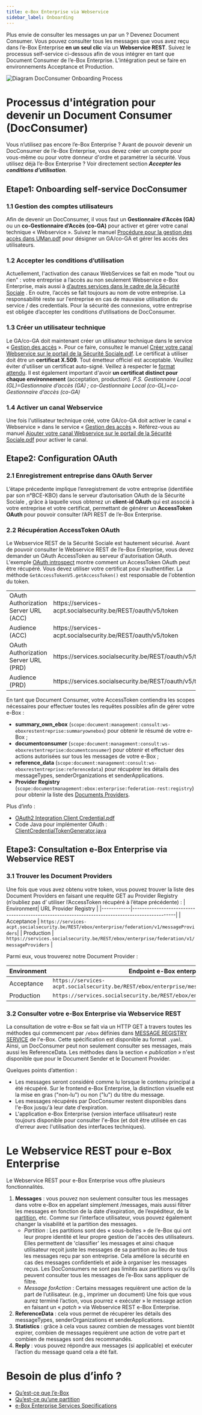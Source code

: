 ```yaml
---
title: e-Box Enterprise via Webservice
sidebar_label: Onboarding
---
```


Plus envie de consulter les messages un par un ? Devenez Document Consumer. Vous pouvez consulter tous les messages que vous avez reçu dans l’e-Box Enterprise **en un seul clic** via un **Webservice REST**. Suivez le processus self-service ci-dessous afin de vous intégrer en tant que Document Consumer de l’e-Box Enterprise. L’intégration peut se faire en environnements Acceptance et Production. 

![Diagram DocConsumer Onboarding Process](https://github.com/YiyaoShan/Documentation/blob/main/DocConsumer%20Onboarding%20Processus.png)

# Processus d'intégration pour devenir un Document Consumer (DocConsumer)

Vous n’utilisez pas encore l’e-Box Enterprise ? Avant de pouvoir devenir un DocConsumer de l’e-Box Enterprise, vous devez créer un compte pour vous-même ou pour votre donneur d'ordre et paramétrer la sécurité. 
Vous utilisez déjà l’e-Box Enterprise ? Voir directement section ***Accepter les conditions d’utilisation***.

## Etape1: Onboarding self-service DocConsumer
### 1.1 Gestion des comptes utilisateurs
Afin de devenir un DocConsumer, il vous faut un **Gestionnaire d’Accès  (GA)** ou un **co-Gestionnaire d’Accès (co-GA)** pour activer et gérer votre canal technique « Webservice ». Suivez le manuel [Procédure pour la gestion des accès dans UMan.pdf](https://www.socialsecurity.be/site_fr/general/helpcentre/rest/documents/pdf/procedure_pour_gestion_des_acces_UMan_FR.pdf) pour désigner un GA/co-GA et gérer les accès des utilisateurs.
### 1.2 Accepter les conditions d’utilisation
Actuellement, l'activation des canaux WebServices se fait en mode "tout ou rien" : votre entreprise a l’accès au non seulement Webservice e-Box Enterprise, mais aussi à [d’autres services dans le cadre de la Sécurité Sociale](https://www.socialsecurity.be/site_fr/employer/infos/online-services.htm.) . En outre, l’accès se fait toujours au nom de votre entreprise. La responsabilité reste sur l'entreprise en cas de mauvaise utilisation du service / des credentials. Pour la sécurité des connexions, votre entreprise est obligée d’accepter les conditions d’utilisations de DocConsumer.
### 1.3 Créer un utilisateur technique
Le GA/co-GA doit maintenant créer un utilisateur technique dans le service « [Gestion des accès](https://www.socialsecurity.be/site_fr/employer/applics/umoe/index.htm) ». Pour ce faire, consultez le manuel [Créer votre canal Webservice sur le portail de la Sécurité Sociale.pdf](https://www.socialsecurity.be/site_fr/general/helpcentre/rest/documents/pdf/webservices_creer_le_canal_FR.pdf).
Le certificat à utiliser doit être un **certificat X.509**. Tout émetteur officiel est acceptable. Veuillez éviter d'utiliser un certificat auto-signé. Veillez à respecter le [format attendu](https://dev.eboxenterprise.be/docs/common/x509_certificate). Il est également important d'avoir **un certificat distinct pour chaque environnement** (acceptation, production).
*P.S. Gestionnaire Local (GL)=Gestionnaire d’accès (GA) ; co-Gestionnaire Local (co-GL)=co-Gestionnaire d’accès (co-GA)*
### 1.4 Activer un canal Webservice
Une fois l'utilisateur technique créé, votre GA/co-GA doit activer le canal « Webservice » dans le service « [Gestion des accès](https://www.socialsecurity.be/site_fr/employer/applics/umoe/index.htm) ». Référez-vous au manuel [Ajouter votre canal Webservice sur le portail de la Sécurité Sociale.pdf](https://www.socialsecurity.be/site_fr/general/helpcentre/rest/documents/pdf/webservices_ajouter_le_canal_FR.pdf) pour activer le canal.


## Etape2: Configuration OAuth
### 2.1 Enregistrement entreprise dans OAuth Server
L’étape précedente implique l’enregistrement de votre entreprise (identifiée par son n°BCE-KBO) dans le serveur d’autorisation OAuth de la Sécurité Sociale , grâce à laquelle vous obtenez un **client-id OAuth** qui est associé à votre entreprise et votre certificat, permettant de générer un **AccessToken OAuth** pour pouvoir consulter l’API REST de l’e-Box Enterprise. 
### 2.2 Récupération AccessToken OAuth
Le Webservice REST de la Sécurité Sociale  est hautement sécurisé. Avant de pouvoir consulter le Webservice REST de l’e-Box Enterprise, vous devez demander un OAuth AccessToken au serveur d'autorisation OAuth. 
L'exemple [OAuth introspect](https://github.com/e-Box-Enterprise-Belgium/examples/tree/master/ouath-introspect) montre comment un AccessToken OAuth peut être récupéré. Vous devez utiliser votre certificat pour s’authentifier. La méthode ``GetAccessTokenV5.getAccessToken()`` est responsable de l'obtention du token.
<table>
<tr><td>OAuth Authorization Server URL (ACC)</td><td>https://services-acpt.socialsecurity.be/REST/oauth/v5/token</td></tr>
<tr><td>Audience (ACC)</td><td>https://services-acpt.socialsecurity.be/REST/oauth/v5/token</td></tr>
<tr><td>OAuth Authorization Server URL (PRD)</td><td>https://services.socialsecurity.be/REST/oauth/v5/token</td></tr>
<tr><td>Audience (PRD)</td><td>https://services.socialsecurity.be/REST/oauth/v5/token</td></tr>
</table>

En tant que Document Consumer, votre AccessToken contiendra les scopes nécessaires pour effectuer toutes les requêtes possibles afin de gérer votre e-Box :
- **summary_own_ebox** (``scope:document:management:consult:ws-eboxrestentreprise:summaryownebox``) pour obtenir le résumé de votre e-Box ;
- **documentconsumer** (``scope:document:management:consult:ws-eboxrestentreprise:documentconsumer``) pour obtenir et effectuer des actions autorisées sur tous les messages de votre e-Box ;
- **reference_data** (``scope:document:management:consult:ws-eboxrestentreprise:referencedata``) pour récupérer les détails des messageTypes, senderOrganizations et senderApplications.
- **Provider Registry** (``scope:documentmanagement:ebox:enterprise:federation-rest:registry``) pour obtenir la liste des [Documents Providers](https://dev.eboxenterprise.be/docs/dp/document_provider).

Plus d’info :
-	[OAuth2 Integration Client Credential.pdf](https://www.socialsecurity.be/site_fr/general/helpcentre/rest/documents/pdf/doc_portal_oauth2_client_credential_FR.pdf)
-	Code Java pour implémenter OAuth : [ClientCredentialTokenGenerator.java](https://www.socialsecurity.be/site_fr/general/helpcentre/rest/documents/ClientCredentialTokenGenerator.java)

## Etape3: Consultation e-Box Enterprise via Webservice REST
### 3.1 Trouver les Document Providers
Une fois que vous avez obtenu votre token, vous pouvez trouver la liste des Document Providers en faisant une requête GET au Provider Registry (n’oubliez pas d’ utiliser l’AccessToken récupéré à l’étape précédente) :
| Environment| URL Provider Registry                                                                     |
|------------|------------------------------------------------------------------------------------------------|
| Acceptance | ``https://services-acpt.socialsecurity.be/REST/ebox/enterprise/federation/v1/messageProviders``|
| Production | ``https://services.socialsecurity.be/REST/ebox/enterprise/federation/v1/messageProviders``     |

Parmi eux, vous trouverez notre Document Provider :

| Environment| Endpoint e-Box enterprise                                                           |
|------------|-------------------------------------------------------------------------------------|
| Acceptance | ``https://services-acpt.socialsecurity.be/REST/ebox/enterprise/messageRegistry/v2/``|
| Production | ``https://services.socialsecurity.be/REST/ebox/enterprise/messageRegistry/v2/``      |

### 3.2 Consulter votre e-Box Enterprise via Webservice REST
La consultation de votre e-Box se fait via un HTTP GET à travers toutes les méthodes qui commencent par ```/ebox``` définies dans [MESSAGE REGISTRY SERVICE](https://dev.eboxenterprise.be/docs/spec/specifications) de l'e-Box. Cette spécification est disponible au format ``.yaml``. Ainsi, un DocConsumer peut non seulement consulter ses messages, mais aussi les ReferenceData. Les méthodes dans la section *« publication »* n'est disponible que pour le Document Sender et le Document Provider.

Quelques points d’attention :
- Les messages seront considéré comme lu lorsque le contenu principal a été récupéré. Sur le frontend e-Box Enterprise, la distinction visuelle est la mise en gras ("non-lu") ou non ("lu") du titre du message.
- Les messages récupérés par DocConsumer restent disponibles dans l'e-Box jusqu'à leur date d'expiration. 
- L'application e-Box Enterprise (version interface utilisateur) reste toujours disponible pour consulter l'e-Box (et doit être utilisée en cas d'erreur avec l'utilisation des interfaces techniques).

# Le Webservice REST pour e-Box Enterprise
Le Webservice REST pour e-Box Enterprise vous offre plusieurs fonctionnalités.
1. **Messages** : vous pouvez non seulement consulter tous les messages dans votre e-Box en appelant simplement /messages, mais aussi filtrer les messages en fonction de la date d’expiration, de l’expéditeur, de la [partition](https://dev.eboxenterprise.be/docs/federation/partition), etc. Comme sur l’interface utilisateur, vous pouvez également changer la visabilité et la partition des messages. 
   - *Partition* : Les partitions sont des « sous-boîtes » de l’e-Box qui ont leur propre identité et leur propre gestion de l'accès des utilisateurs. Elles permettent de 'classifier' les messages et ainsi chaque utilisateur reçoit juste les messages de sa partition au lieu de tous les messages reçu par son entreprise. Cela améliore la sécurité en cas des messages confidentiels et aide à organiser les messages reçus. Les DocConsumers ne sont pas limités aux partitions vu qu’ils peuvent consulter tous les messages de l’e-Box sans appliquer de filtre.
   - *Message forAction* : Certains messages requièrent une action de la part de l’utilisateur. (e.g., imprimer un document) Une fois que vous aurez terminé l’action, vous pourrez « exécuter » le message action en faisant un « *patch* » via Webservice REST e-Box Enterprise.
2. **ReferenceData** : cela vous permet de récupérer les détails des messageTypes, senderOrganizations et senderApplications.
3. **Statistics** : grâce à cela vous saurez combien de messages vont bientôt expirer, combien de messages requièrent une action de votre part et combien de messages sont des recommandés.
4. **Reply** : vous pouvez répondre aux messages (si applicable) et exécuter l’action du message quand cela a été fait.  

# Besoin de plus d’info ? 
- [Qu’est-ce que l’e-Box](https://wwwacc.eboxenterprise.be/fr/index.html)
- [Qu’est-ce qu’une partition](https://dev.eboxenterprise.be/docs/federation/partition)
- [e-Box Enterprise Services Specifications](https://dev.eboxenterprise.be/docs/spec/specifications)


